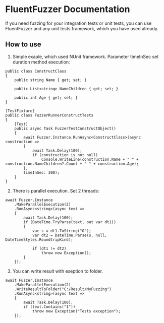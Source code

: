 # FluentFuzzer Documentation

If you need fuzzing for your integration tests or unit tests, you can use FluentFuzzer and any unit tests framework, which you have used already.  

## How to use

1. Simple exaple, which used NUnit framework. Parameter timeInSec set duration method execution:  

```
public class ConstructClass
{
	public string Name { get; set; }

	public List<string> NameChildren { get; set; }

	public int Age { get; set; }
}

[TestFixture]
public class FuzzerRunnerConstructTests
{
	[Test]
	public async Task FuzzerTestConstructObject()
	{
		await Fuzzer.Instance.RunAsync<ConstructClass>(async construction =>
		{
			await Task.Delay(100);
			if (construction is not null)
				Console.WriteLine(construction.Name + " " + construction.NameChildren?.Count + " " + construction.Age);
		},
		timeInSec: 300);
	}
}
```

2. There is parallel execution. Set 2 threads:  

```
await Fuzzer.Instance
	.MakeParallelExecution(2)
	.RunAsync<string>(async text =>
	{
		await Task.Delay(100);
		if (DateTime.TryParse(text, out var dt1))
		{
			var s = dt1.ToString("O");
			var dt2 = DateTime.Parse(s, null, DateTimeStyles.RoundtripKind);

			if (dt1 != dt2)
				throw new Exception();
		}
	});
```

3. You can write result with exeption to folder.  

```
await Fuzzer.Instance
	.MakeParallelExecution(2)
	.WriteResultToFolder("C:/Result/MyFuzzing")
	.RunAsync<string>(async text =>
	{
		await Task.Delay(100);
		if (text.Contains("1"))
			throw new Exception("Tests exception");
	});
```
